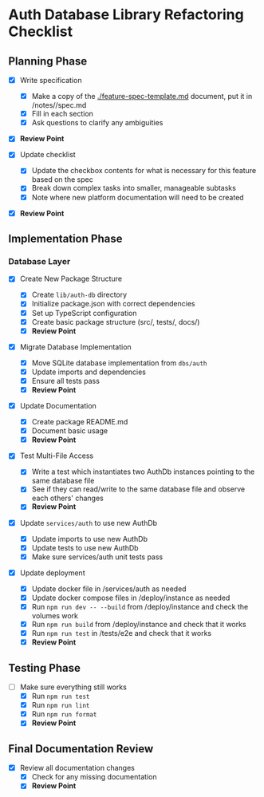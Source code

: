 # Auth Database Library Refactoring Checklist

## Planning Phase

- [x] Write specification
  - [x] Make a copy of the [./feature-spec-template.md](./feature-spec-template.md) document, put it in /notes/<feature-folder>/spec.md
  - [x] Fill in each section
  - [x] Ask questions to clarify any ambiguities
- [x] **Review Point**

- [x] Update checklist
  - [x] Update the checkbox contents for what is necessary for this feature based on the spec
  - [x] Break down complex tasks into smaller, manageable subtasks
  - [x] Note where new platform documentation will need to be created
- [x] **Review Point**

## Implementation Phase

### Database Layer

- [x] Create New Package Structure

  - [x] Create `lib/auth-db` directory
  - [x] Initialize package.json with correct dependencies
  - [x] Set up TypeScript configuration
  - [x] Create basic package structure (src/, tests/, docs/)
  - [x] **Review Point**

- [x] Migrate Database Implementation

  - [x] Move SQLite database implementation from `dbs/auth`
  - [x] Update imports and dependencies
  - [x] Ensure all tests pass
  - [x] **Review Point**

- [x] Update Documentation

  - [x] Create package README.md
  - [x] Document basic usage
  - [x] **Review Point**

- [x] Test Multi-File Access

  - [x] Write a test which instantiates two AuthDb instances pointing to the same database file
  - [x] See if they can read/write to the same database file and observe each others' changes
  - [x] **Review Point**

- [x] Update `services/auth` to use new AuthDb

  - [x] Update imports to use new AuthDb
  - [x] Update tests to use new AuthDb
  - [x] Make sure services/auth unit tests pass

- [x] Update deployment
  - [x] Update docker file in /services/auth as needed
  - [x] Update docker compose files in /deploy/instance as needed
  - [x] Run `npm run dev -- --build` from /deploy/instance and check the volumes work
  - [x] Run `npm run build` from /deploy/instance and check that it works
  - [x] Run `npm run test` in /tests/e2e and check that it works
  - [x] **Review Point**

## Testing Phase

- [ ] Make sure everything still works
  - [x] Run `npm run test`
  - [x] Run `npm run lint`
  - [x] Run `npm run format`
  - [x] **Review Point**

## Final Documentation Review

- [x] Review all documentation changes
  - [x] Check for any missing documentation
  - [x] **Review Point**
